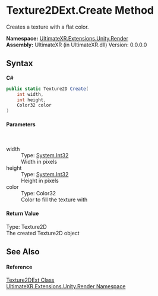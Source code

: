 # Texture2DExt.Create Method 
 

Creates a texture with a flat color.

**Namespace:**&nbsp;<a href="N_UltimateXR_Extensions_Unity_Render">UltimateXR.Extensions.Unity.Render</a><br />**Assembly:**&nbsp;UltimateXR (in UltimateXR.dll) Version: 0.0.0.0

## Syntax

**C#**<br />
``` C#
public static Texture2D Create(
	int width,
	int height,
	Color32 color
)
```


#### Parameters
&nbsp;<dl><dt>width</dt><dd>Type: <a href="https://docs.microsoft.com/dotnet/api/system.int32" target="_blank" rel="noopener noreferrer">System.Int32</a><br />Width in pixels</dd><dt>height</dt><dd>Type: <a href="https://docs.microsoft.com/dotnet/api/system.int32" target="_blank" rel="noopener noreferrer">System.Int32</a><br />Height in pixels</dd><dt>color</dt><dd>Type: Color32<br />Color to fill the texture with</dd></dl>

#### Return Value
Type: Texture2D<br />The created Texture2D object

## See Also


#### Reference
<a href="T_UltimateXR_Extensions_Unity_Render_Texture2DExt">Texture2DExt Class</a><br /><a href="N_UltimateXR_Extensions_Unity_Render">UltimateXR.Extensions.Unity.Render Namespace</a><br />